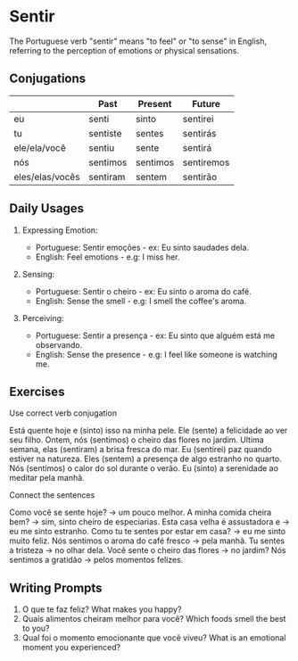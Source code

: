 # Sentir

The Portuguese verb "sentir" means "to feel" or "to sense" in English, referring to the perception of emotions or physical sensations.

## Conjugations

|                 | Past     | Present  | Future     |
| --------------- | -------- | -------- | ---------- |
| eu              | senti    | sinto    | sentirei   |
| tu              | sentiste | sentes   | sentirás   |
| ele/ela/você    | sentiu   | sente    | sentirá    |
| nós             | sentimos | sentimos | sentiremos |
| eles/elas/vocês | sentiram | sentem   | sentirão   |

## Daily Usages

1. Expressing Emotion:

   - Portuguese: Sentir emoções - ex: Eu sinto saudades dela.
   - English: Feel emotions - e.g: I miss her.

2. Sensing:

   - Portuguese: Sentir o cheiro - ex: Eu sinto o aroma do café.
   - English: Sense the smell - e.g: I smell the coffee's aroma.

3. Perceiving:

   - Portuguese: Sentir a presença - ex: Eu sinto que alguém está me observando.
   - English: Sense the presence - e.g: I feel like someone is watching me.

## Exercises

Use correct verb conjugation

Está quente hoje e (sinto) isso na minha pele.
Ele (sente) a felicidade ao ver seu filho.
Ontem, nós (sentimos) o cheiro das flores no jardim.
Ultima semana, elas (sentiram) a brisa fresca do mar.
Eu (sentirei) paz quando estiver na natureza.
Eles (sentem) a presença de algo estranho no quarto.
Nós (sentimos) o calor do sol durante o verão.
Eu (sinto) a serenidade ao meditar pela manhã.

Connect the sentences

Como você se sente hoje? -> um pouco melhor.
A minha comida cheira bem? -> sim, sinto cheiro de especiarias.
Esta casa velha é assustadora e -> eu me sinto estranho.
Como tu te sentes por estar em casa? -> eu me sinto muito feliz.
Nós sentimos o aroma do café fresco -> pela manhã.
Tu sentes a tristeza -> no olhar dela.
Você sente o cheiro das flores -> no jardim?
Nós sentimos a gratidão -> pelos momentos felizes.

## Writing Prompts

1. O que te faz feliz? What makes you happy?
2. Quais alimentos cheiram melhor para você? Which foods smell the best to you?
3. Qual foi o momento emocionante que você viveu? What is an emotional moment you experienced?
